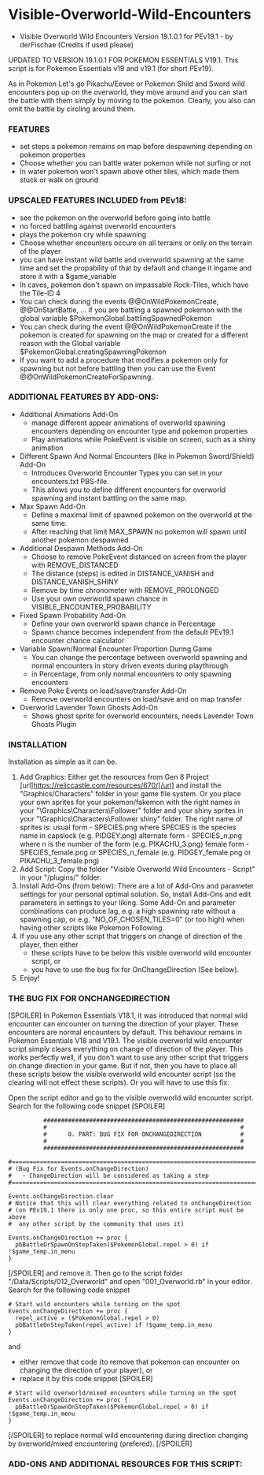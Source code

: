 # Visible-Overworld-Wild-Encounters

* Visible Overworld Wild Encounters Version 19.1.0.1 for PEv19.1 - by derFischae (Credits if used please)

UPDATED TO VERSION 19.1.0.1 FOR POKEMON ESSENTIALS V19.1. This script is for Pokémon Essentials v19 and v19.1 (for short PEv19).

As in Pokemon Let's go Pikachu/Eevee or Pokemon Shild and Sword wild encounters pop up on the overworld, they move around and you can start the battle with them simply by moving to the pokemon. Clearly, you also can omit the battle by circling around them.


### FEATURES
- set steps a pokemon remains on map before despawning depending on pokemon properties 
- Choose whether you can battle water pokemon while not surfing or not
- In water pokemon won't spawn above other tiles, which made them stuck or walk on ground
### UPSCALED FEATURES INCLUDED from PEv18:
- see the pokemon on the overworld before going into battle
- no forced battling against overworld encounters
- plays the pokemon cry while spawning
- Choose whether encounters occure on all terrains or only on the terrain of the player
- you can have instant wild battle and overworld spawning at the same time and set the propability of that by default and change it ingame and store it with a $game_variable
- In caves, pokemon don't spawn on impassable Rock-Tiles, which have the Tile-ID 4 
- You can check during the events @@OnWildPokemonCreate, @@OnStartBattle, ... if you are battling a spawned pokemon with the global variable $PokemonGlobal.battlingSpawnedPokemon
- You can check during the event @@OnWildPokemonCreate if the pokemon is created for spawning on the map or created for a different reason with the Global variable $PokemonGlobal.creatingSpawningPokemon
- If you want to add a procedure that modifies a pokemon only for spawning but not before battling then you can use the Event @@OnWildPokemonCreateForSpawning.
### ADDITIONAL FEATURES BY ADD-ONS:
- Additional Animations Add-On
  - manage different appear animations of overworld spawning encounters depending on encounter type and pokemon properties
  - Play animations while PokeEvent is visible on screen, such as a shiny animation
- Different Spawn And Normal Encounters (like in Pokemon Sword/Shield) Add-On
  - Introduces Overworld Encounter Types you can set in your encounters.txt PBS-file.
  - This allows you to define different encounters for overworld spawning and instant battling on the same map.
- Max Spawn Add-On
  - Define a maximal limit of spawned pokemon on the overworld at the same time.
  - After reaching that limit MAX_SPAWN no pokemon will spawn until another pokemon despawned.
- Additional Despawn Methods Add-On
  - Choose to remove PokeEvent distanced on screen from the player with REMOVE_DISTANCED
  - The distance (steps) is edited in DISTANCE_VANISH and DISTANCE_VANISH_SHINY
  - Remove by time chronometer with REMOVE_PROLONGED
  - Use your own overworld spawn chance in VISIBLE_ENCOUNTER_PROBABILITY
- Fixed Spawn Probability Add-On
  - Define your own overworld spawn chance in Percentage
  - Spawn chance becomes independent from the default PEv19.1 encounter chance calculator
- Variable Spawn/Normal Encounter Proportion During Game  
  - You can change the percentage between overworld spawning and normal encounters in story driven events during playthrough
  - in Percentage, from only normal encounters to only spawning encounters
- Remove Poke Events on load/save/transfer Add-On
  - Remove overworld encounters on load/save and on map transfer
- Overworld Lavender Town Ghosts Add-On
  - Shows ghost sprite for overworld encounters, needs Lavender Town Ghosts Plugin 

### INSTALLATION
Installation as simple as it can be.
1. Add Graphics: Either get the resources from Gen 8 Project [url]https://reliccastle.com/resources/670/[/url]
  and install the "Graphics/Characters" folder in your game file system.
  Or you place your own sprites for your pokemon/fakemon with the right names in your "\Graphics\Characters\Follower" folder and your shiny sprites in your "\Graphics\Characters\Follower shiny" folder. 
  The right name of sprites is:
    usual form     - SPECIES.png   where SPECIES is the species name in capslock (e.g. PIDGEY.png)
    alternate form - SPECIES_n.png where n is the number of the form (e.g. PIKACHU_3.png)
    female form    - SPECIES_female.png or SPECIES_n_female (e.g. PIDGEY_female.png or PIKACHU_3_female.png)
2. Add Script: Copy the folder "Visible Overworld Wild Encounters - Script" in your "/plugins/" folder.
3. Install Add-Ons (from below): There are a lot of Add-Ons and parameter settings for your personal optimal solution. So, install Add-Ons and edit parameters in settings to your liking. Some Add-On and parameter combinations can produce lag, e.g. a high spawning rate without a spawning cap, or e.g. "NO_OF_CHOSEN_TILES=0" (or too high) when having other scripts like Pokemon Following.
4. If you use any other script that triggers on change of direction of the player, then either 
   - these scripts have to be below this visible overworld wild encounter script, or
   - you have to use the bug fix for OnChangeDirection (See below).
5. Enjoy!


### THE BUG FIX FOR ONCHANGEDIRECTION
[SPOILER]
In Pokemon Essentials V18.1, it was introduced that normal wild encounter can encounter on turning the direction of your player.
These encounters are normal encounters by default. This behaviour remains in Pokemon Essentials V18 and V19.1.
The visible overworld wild encounter script simply clears everything on change of direction of the player.
This works perfectly well, if you don't want to use any other script that triggers on change direction in your game.
But if not, then you have to place all these scripts below the visible overworld wild encounter script (so the clearing will not effect these scripts).
Or you will have to use this fix:

Open the script editor and go to the visible overworld wild encounter script. Search for the following code snippet
[SPOILER]
```
          #########################################################
          #                                                       #
          #      0. PART: BUG FIX FOR ONCHANGEDIRECTION           #
          #                                                       #
          #########################################################

#===============================================================================
# (Bug Fix for Events.onChangeDirection)
#   - ChangeDirection will be considered as taking a step
#===============================================================================

Events.onChangeDirection.clear
# Notice that this will clear everything related to onChangeDirection
# (on PEv19.1 there is only one proc, so this entire script must be above
#  any other script by the community that uses it)

Events.onChangeDirection += proc {
  pbBattleOrSpawnOnStepTaken($PokemonGlobal.repel > 0) if !$game_temp.in_menu
}
```
[/SPOILER]
and remove it. Then go to the script folder "/Data/Scripts/012_Overworld" and open "001_Overworld.rb" in your editor. Search for the following code snippet
```
# Start wild encounters while turning on the spot
Events.onChangeDirection += proc {
  repel_active = ($PokemonGlobal.repel > 0)
  pbBattleOnStepTaken(repel_active) if !$game_temp.in_menu
}
```
and 
- either remove that code (to remove that pokemon can encounter on changing the direction of your player), or
- replace it by this code snippet 
[SPOILER]
```
# Start wild overworld/mixed encounters while turning on the spot
Events.onChangeDirection += proc {
  pbBattleOrSpawnOnStepTaken($PokemonGlobal.repel > 0) if !$game_temp.in_menu
}
```
[/SPOILER]
to replace normal wild encountering during direction changing by overworld/mixed encountering (prefered).
[/SPOILER]

### ADD-ONS AND ADDITIONAL RESOURCES FOR THIS SCRIPT:

